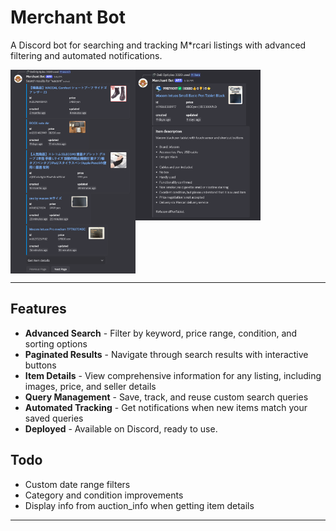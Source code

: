 # Merchant Bot

A Discord bot for searching and tracking M*rcari listings with advanced filtering and automated notifications.

<div style="display: flex; align-items: start;">
    <img src="./assets/search.png" alt="Search Results" width="200">
    <img src="./assets/item-details.png" alt="Item Details" width="200">
</div>

---

## Features

- **Advanced Search** - Filter by keyword, price range, condition, and sorting options
- **Paginated Results** - Navigate through search results with interactive buttons
- **Item Details** - View comprehensive information for any listing, including images, price, and seller details
- **Query Management** - Save, track, and reuse custom search queries
- **Automated Tracking** - Get notifications when new items match your saved queries
- **Deployed** - Available on Discord, ready to use.

## Todo
- Custom date range filters
- Category and condition improvements
- Display info from auction_info when getting item details
---
